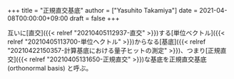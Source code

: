 +++
title = "正規直交基底"
author = ["Yasuhito Takamiya"]
date = 2021-04-08T00:00:00+09:00
draft = false
+++

互いに[直交]({{< relref "20210405112937-直交" >}})する[単位ベクトル]({{< relref "20210405113700-単位ヘクトル" >}})からなる[基底]({{< relref "20210422150357-計算基底における量子ヒットの測定" >}})、つまり[正規直交]({{< relref "20210405131650-正規直交" >}})な基底を正規直交基底 (orthonormal basis) と呼ぶ。
